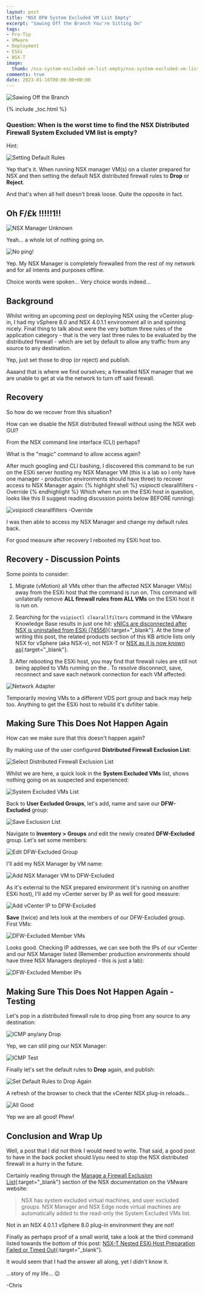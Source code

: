 ```yaml
---
layout: post
title: "NSX DFW System Excluded VM List Empty" 
excerpt: "Sawing Off the Branch You're Sitting On"
tags: 
- Pro-Tip
- VMware
- Deployment
- ESXi
- NSX-T
image:
  thumb: /nsx-system-excluded-vm-list-empty/nsx-system-excluded-vm-list-empty-00.png
comments: true
date: 2023-01-16T00:00:00+00:00
---
```

<img style="display: block; margin-left: auto; margin-right: auto;" alt="Sawing Off the Branch" src="/images/nsx-system-excluded-vm-list-empty/nsx-system-excluded-vm-list-empty-01.jpg">

{% include _toc.html %}
### Question: When is the worst time to find the NSX Distributed Firewall System Excluded VM list is empty?
Hint:

<img style="display: block; margin-left: auto; margin-right: auto;" alt="Setting Default Rules" src="/images/nsx-system-excluded-vm-list-empty/nsx-system-excluded-vm-list-empty-02.png">

Yep that's it. When running NSX manager VM(s) on a cluster prepared for NSX and then setting the default NSX distributed firewall rules to **Drop** or **Reject**.

And that's when all hell doesn't break loose. Quite the opposite in fact.

## Oh F\/£k !!!!!1!!
<img style="display: block; margin-left: auto; margin-right: auto;" alt="NSX Manager Unknown" src="/images/nsx-system-excluded-vm-list-empty/nsx-system-excluded-vm-list-empty-03.png">

Yeah... a whole lot of nothing going on.

<img style="display: block; margin-left: auto; margin-right: auto;" alt="No ping!" src="/images/nsx-system-excluded-vm-list-empty/nsx-system-excluded-vm-list-empty-04.png">

Yep. My NSX Manager is completely firewalled from the rest of my network and for all intents and purposes offline.

Choice words were spoken... Very choice words indeed...

## Background
Whilst writing an upcoming post on deploying NSX using the vCenter plug-in, I had my vSphere 8.0 and NSX 4.0.1.1 environment all in and spinning nicely. Final thing to talk about were the very bottom three rules of the application category - that is the very last three rules to be evaluated by the distributed firewall - which are set by default to allow any traffic from any source to any destination.

Yep, just set those to drop (or reject) and publish. 

Aaaand that is where we find ourselves; a firewalled NSX manager that we are unable to get at via the network to turn off said firewall.

## Recovery
So how do we recover from this situation?

How can we disable the NSX distributed firewall without using the NSX web GUI? 

From the NSX command line interface (CLI) perhaps?

What is the "magic" command to allow access again?

After much googling and CLI bashing, I discovered this command to be run on the ESXi server hosting my NSX Manager VM (this is a lab so I only have one manager - production environments should have three) to recover access to NSX Manager again:
{% highlight shell %}
vsipioctl clearallfilters -Override
{% endhighlight %}
Which when run on the ESXi host in question, looks like this (I suggest reading discussion points below BEFORE running):

<img style="display: block; margin-left: auto; margin-right: auto;" alt="vsipioctl clearallfilters -Override" src="/images/nsx-system-excluded-vm-list-empty/nsx-system-excluded-vm-list-empty-05.png">

I was then able to access my NSX Manager and change my default rules back.

For good measure after recovery I rebooted my ESXi host too.

## Recovery - Discussion Points
Some points to consider:
1. Migrate (vMotion) all VMs other than the affected NSX Manager VM(s) away from the ESXi host that the command is run on. This command will unilaterally remove **ALL firewall rules from ALL VMs** on the ESXi host it is run on.

2. Searching for the `vsipioctl clearallfilters` command in the VMware Knowledge Base results in just one hit: [vNICs are disconnected after NSX is uninstalled from ESXi (74556)](https://kb.vmware.com/s/article/74556){:target="_blank"}. At the time of writing this post, the related products section of this KB article lists only NSX for vSphere (aka NSX-v), not NSX-T or [NSX as it is now known as](https://blogs.vmware.com/partnernews/2022/04/nsx-data-center-name-change.html){:target="_blank"}.

3. After rebooting the ESXi host, you may find that firewall rules are still not being applied to VMs running on the . To resolve disconnect, save, reconnect and save each network connection for each VM affected:

<img style="display: block; margin-left: auto; margin-right: auto;" alt="Network Adapter" src="/images/nsx-system-excluded-vm-list-empty/nsx-system-excluded-vm-list-empty-06.png">

Temporarily moving VMs to a different VDS port group and back may help too. Anything to get the ESXi host to rebuild it's dvfilter table.

## Making Sure This Does Not Happen Again
How can we make sure that this doesn't happen again? 

By making use of the user configured **Distributed Firewall Exclusion List**:

<img style="display: block; margin-left: auto; margin-right: auto;" alt="Select Distributed Firewall Exclusion List" src="/images/nsx-system-excluded-vm-list-empty/nsx-system-excluded-vm-list-empty-07.png">

Whilst we are here, a quick look in the **System Excluded VMs** list, shows nothing going on as suspected and experienced:

<img style="display: block; margin-left: auto; margin-right: auto;" alt="System Excluded VMs List" src="/images/nsx-system-excluded-vm-list-empty/nsx-system-excluded-vm-list-empty-08.png">

Back to **User Excluded Groups**, let's add, name and save our **DFW-Excluded** group:

<img style="display: block; margin-left: auto; margin-right: auto;" alt="Save Exclusion List" src="/images/nsx-system-excluded-vm-list-empty/nsx-system-excluded-vm-list-empty-09.png">

Navigate to **Inventory > Groups** and edit the newly created **DFW-Excluded** group. Let's set some members:

<img style="display: block; margin-left: auto; margin-right: auto;" alt="Edit DFW-Excluded Group" src="/images/nsx-system-excluded-vm-list-empty/nsx-system-excluded-vm-list-empty-10.png">

I'll add my NSX Manager by VM name:

<img style="display: block; margin-left: auto; margin-right: auto;" alt="Add NSX Manager VM to DFW-Excluded" src="/images/nsx-system-excluded-vm-list-empty/nsx-system-excluded-vm-list-empty-11.png">

As it's external to the NSX prepared environment (it's running on another ESXi host), I'll add my vCenter server by IP as well for good measure:

<img style="display: block; margin-left: auto; margin-right: auto;" alt="Add vCenter IP to DFW-Excluded" src="/images/nsx-system-excluded-vm-list-empty/nsx-system-excluded-vm-list-empty-12.png">

**Save** (twice) and lets look at the members of our DFW-Excluded group. First VMs:

<img style="display: block; margin-left: auto; margin-right: auto;" alt="DFW-Excluded Member VMs" src="/images/nsx-system-excluded-vm-list-empty/nsx-system-excluded-vm-list-empty-13.png">

Looks good. Checking IP addresses, we can see both the IPs of our vCenter and our NSX Manager listed (Remember production environments should have three NSX Managers deployed - this is just a lab): 

<img style="display: block; margin-left: auto; margin-right: auto;" alt="DFW-Excluded Member IPs" src="/images/nsx-system-excluded-vm-list-empty/nsx-system-excluded-vm-list-empty-14.png">

## Making Sure This Does Not Happen Again - Testing
Let's pop in a distributed firewall rule to drop ping from any source to any destination:

<img style="display: block; margin-left: auto; margin-right: auto;" alt="ICMP any/any Drop" src="/images/nsx-system-excluded-vm-list-empty/nsx-system-excluded-vm-list-empty-15.png">

Yep, we can still ping our NSX Manager:

<img style="display: block; margin-left: auto; margin-right: auto;" alt="ICMP Test" src="/images/nsx-system-excluded-vm-list-empty/nsx-system-excluded-vm-list-empty-16.png">

Finally let's set the default rules to **Drop** again, and publish:

<img style="display: block; margin-left: auto; margin-right: auto;" alt="Set Default Rules to Drop Again" src="/images/nsx-system-excluded-vm-list-empty/nsx-system-excluded-vm-list-empty-17.png">

A refresh of the browser to check that the vCenter NSX plug-in reloads...

<img style="display: block; margin-left: auto; margin-right: auto;" alt="All Good" src="/images/nsx-system-excluded-vm-list-empty/nsx-system-excluded-vm-list-empty-18.png">

Yep we are all good! Phew!

## Conclusion and Wrap Up
Well, a post that I did not think I would need to write. That said, a good post to have in the back pocket should I/you need to stop the NSX distributed firewall in a hurry in the future.

Certainly reading through the [Manage a Firewall Exclusion List](https://docs.vmware.com/en/VMware-NSX/4.0/administration/GUID-3B3C278D-4E35-4CE9-A4E2-ED6B1F25ABCE.html){:target="_blank"} section of the NSX documentation on the VMware website:
>NSX has system excluded virtual machines, and user excluded groups. NSX Manager and NSX Edge node virtual machines are automatically added to the read-only the System Excluded VMs list. 

Not in an NSX 4.0.1.1 vSphere 8.0 plug-in environment they are not! 

Finally as perhaps proof of a small world, take a look at the third command listed towards the bottom of this post: [NSX-T Nested ESXi Host Preparation Failed or Timed Out](/nsx-t-nested-host-prep-failed/){:target="_blank"}.

It would seem that I had the answer all along, yet I didn't know it. 

...story of my life... :wink:

-Chris